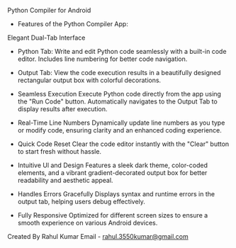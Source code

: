 Python Compiler for Android 

* Features of the Python Compiler App:

Elegant Dual-Tab Interface

* Python Tab: Write and edit Python code seamlessly with a
built-in code editor. Includes line numbering for better code
navigation.

* Output Tab: View the code execution results in a beautifully
designed rectangular output box with colorful decorations.

* Seamless Execution
Execute Python code directly from the app using the "Run
Code" button. Automatically navigates to the Output Tab to
display results after execution.

* Real-Time Line Numbers
Dynamically update line numbers as you type or modify code,
ensuring clarity and an enhanced coding experience.

* Quick Code Reset
Clear the code editor instantly with the "Clear" button to start
fresh without hassle.

* Intuitive Ul and Design
Features a sleek dark theme, color-coded elements, and a
vibrant gradient-decorated output box for better readability and aesthetic appeal.

* Handles Errors Gracefully
Displays syntax and runtime errors in the output tab, helping users debug effectively.

* Fully Responsive
Optimized for different screen sizes to ensure a smooth
experience on various Android devices.

Created By Rahul Kumar
Email - rahul.3550kumar@gmail.com
